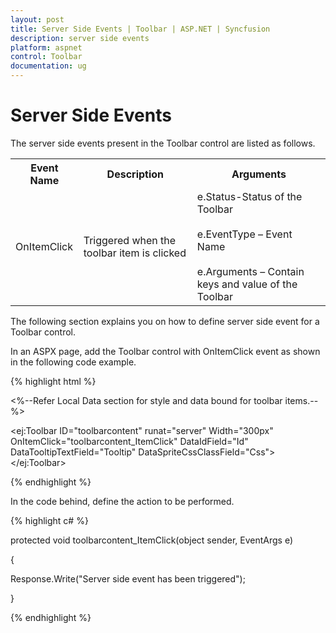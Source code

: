 ```yaml
---
layout: post
title: Server Side Events | Toolbar | ASP.NET | Syncfusion
description: server side events
platform: aspnet
control: Toolbar
documentation: ug
---
```


# Server Side Events

The server side events present in the Toolbar control are listed as follows.



<table>
<tr>
<th>
Event Name</th><th>
Description</th><th>
Arguments</th></tr>
<tr>
<td>
OnItemClick</td><td>
Triggered when the toolbar item is clicked</td><td>
e.Status-Status of the Toolbar<br/><br/>
e.EventType – Event Name<br/><br/>
e.Arguments – Contain keys and value of the Toolbar<br/>
</td></tr>
</table>


The following section explains you on how to define server side event for a Toolbar control.

In an ASPX page, add the Toolbar control with OnItemClick event as shown in the following code example.

{% highlight html %}

<%--Refer Local Data section for style and data bound for toolbar items.--%>

<ej:Toolbar ID="toolbarcontent" runat="server" Width="300px" OnItemClick="toolbarcontent_ItemClick" DataIdField="Id" DataTooltipTextField="Tooltip" DataSpriteCssClassField="Css"></ej:Toolbar>

{% endhighlight %}



In the code behind, define the action to be performed.

{% highlight c# %}

protected void toolbarcontent_ItemClick(object sender, EventArgs e)

{

   Response.Write("Server side event has been triggered");

}

{% endhighlight %}
